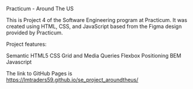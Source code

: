 Practicum - Around The US

This is Project 4 of the Software Engineering program at Practicum. It was created using HTML, CSS, and JavaScript based from the Figma design provided by Practicum.

Project features:

Semantic HTML5
CSS Grid and Media Queries
Flexbox
Positioning
BEM
Javascript

The link to GitHub Pages is https://lmtraders59.github.io/se_project_aroundtheus/
